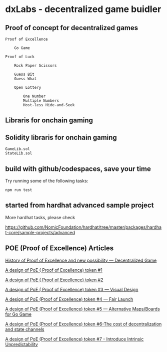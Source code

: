 # dxLabs - decentralized game buidler

## Proof of concept for decentralized games
```
Proof of Excellence

    Go Game

Proof of Luck

    Rock Paper Scissors

    Guess Bit
    Guess What

    Open Lottery
    
        One Number
        Multiple Numbers
        Host-less Hide-and-Seek
```

## Libraris for onchain gaming

## Solidity libraris for onchain gaming
```
GameLib.sol
StateLib.sol
```

## build with github/codespaces, save your time

Try running some of the following tasks:

```shell
npm run test
```

## started from hardhat advanced sample project

More hardhat tasks, please check 

https://github.com/NomicFoundation/hardhat/tree/master/packages/hardhat-core/sample-projects/advanced

## POE (Proof of Excellence) Articles

[History of Proof of Excellence and new possibility — Decentralized Game](https://medium.com/@RagnarDoge/history-of-proof-of-excellence-and-new-possibility-decentralized-game-a7bb75652fc6)

[A design of PoE ( Proof of Excellence) token #1](https://medium.com/@RagnarDoge/a-design-of-poe-proof-of-excellence-token-1-fc18fd3413da)

[A design of PoE ( Proof of Excellence) token #2](https://medium.com/@RagnarDoge/a-design-of-poe-proof-of-excellence-token-2-23959f3a9dcf)

[A design of PoE ( Proof of Excellence) token #3 — Visual Design](https://medium.com/@RagnarDoge/a-design-of-poe-proof-of-excellence-token-3-visual-design-c88fd2b642ce)

[A design of PoE (Proof of Excellence) token #4 — Fair Launch](https://medium.com/@RagnarDoge/a-design-of-poe-proof-of-excellence-token-4-fair-launch-3ded68e0b8c4)

[A design of PoE (Proof of Excellence) token #5 — Alternative Maps/Boards for Go Game](https://medium.com/@RagnarDoge/a-design-of-poe-proof-of-excellence-token-5-alternative-maps-boards-for-go-game-65d591adb546)

[A design of PoE (Proof of Excellence) token #6-The cost of decentralization and state channels](https://medium.com/@RagnarDoge/a-design-of-poe-proof-of-excellence-token-6-the-cost-of-decentralization-and-state-channels-d6aec8e2ad48)

[A design of PoE (Proof of Excellence) token #7 - Introduce Intrinsic Unpredictability](https://medium.com/@RagnarDoge/a-design-of-poe-proof-of-excellence-token-7-introduce-true-unpredictability-fbbd6d5a14a5)


